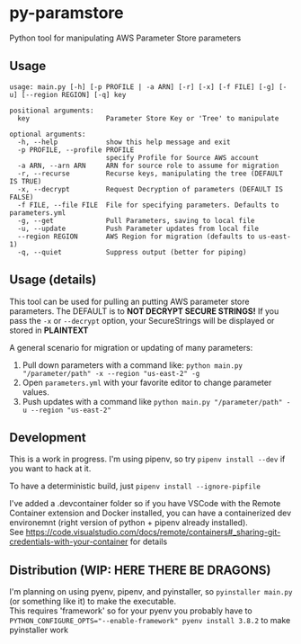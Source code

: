 # py-paramstore
Python tool for manipulating AWS Parameter Store parameters

## Usage
```
usage: main.py [-h] [-p PROFILE | -a ARN] [-r] [-x] [-f FILE] [-g] [-u] [--region REGION] [-q] key

positional arguments:
  key                   Parameter Store Key or 'Tree' to manipulate

optional arguments:
  -h, --help            show this help message and exit
  -p PROFILE, --profile PROFILE
                        specify Profile for Source AWS account
  -a ARN, --arn ARN     ARN for source role to assume for migration
  -r, --recurse         Recurse keys, manipulating the tree (DEFAULT IS TRUE)
  -x, --decrypt         Request Decryption of parameters (DEFAULT IS FALSE)
  -f FILE, --file FILE  File for specifying parameters. Defaults to parameters.yml
  -g, --get             Pull Parameters, saving to local file
  -u, --update          Push Parameter updates from local file
  --region REGION       AWS Region for migration (defaults to us-east-1)
  -q, --quiet           Suppress output (better for piping)
  ```

## Usage (details)

This tool can be used for pulling an putting AWS parameter store parameters.  The DEFAULT is to **NOT DECRYPT SECURE STRINGS!**
If you pass the `-x` or `--decrypt` option, your SecureStrings will be displayed or stored in **PLAINTEXT**

A general scenario for migration or updating of many parameters:
1. Pull down parameters with a command like: `python main.py "/parameter/path" -x --region "us-east-2" -g`
2. Open `parameters.yml` with your favorite editor to change parameter values.
3. Push updates with a command like `python main.py "/parameter/path" -u --region "us-east-2"`

## Development

This is a work in progress.  I'm using pipenv, so try `pipenv install --dev` if you want to hack at it.

To have a deterministic build, just `pipenv install --ignore-pipfile`

I've added a .devcontainer folder so if you have VSCode with the Remote Container extension and Docker installed,
you can have a containerized dev environemnt (right version of python + pipenv already installed).  
See https://code.visualstudio.com/docs/remote/containers#_sharing-git-credentials-with-your-container for details

## Distribution (WIP:  HERE THERE BE DRAGONS)

I'm planning on using pyenv, pipenv, and pyinstaller, so `pyinstaller main.py` (or something like it) to make the executable.  
This requires 'framework' so for your pyenv you probably have to `PYTHON_CONFIGURE_OPTS="--enable-framework" pyenv install 3.8.2` 
to make pyinstaller work